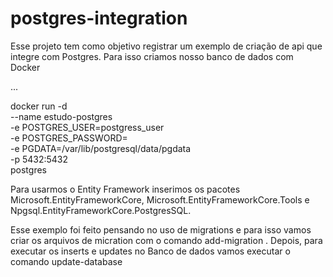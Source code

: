# postgres-integration

Esse projeto tem como objetivo registrar um exemplo de criação de api que integre com Postgres.
Para isso criamos nosso banco de dados com Docker

...

docker run -d \
	--name estudo-postgres \
      -e POSTGRES_USER=postgress_user \
	-e POSTGRES_PASSWORD=  \
	-e PGDATA=/var/lib/postgresql/data/pgdata \
	-p 5432:5432 \
	postgres
	
Para usarmos o Entity Framework inserimos os pacotes Microsoft.EntityFrameworkCore, Microsoft.EntityFrameworkCore.Tools e Npgsql.EntityFrameworkCore.PostgresSQL.

Esse exemplo foi feito pensando no uso de migrations e para isso vamos criar os arquivos de micration com o comando add-migration <nome-para-a-configuracao>.
Depois, para executar os inserts e updates no Banco de dados vamos executar o comando update-database
	

